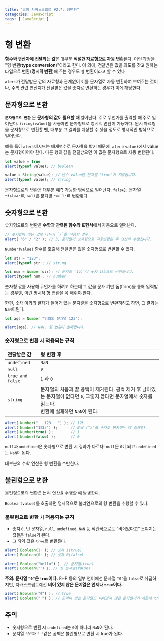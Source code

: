 ```yaml
---
title: "코어 자바스크립트 #2.7: 형변환"
categories: JavaScript
tags: [ JavaScript ]
---
```

# 형 변환

**함수와 연산자에 전달되는 값**은 대부분 **적절한 자료형으로 자동 변환**된다. 이런 과정을 "형 변환(**type conversion**)"이라고 한다. 이 외에, 전달받은 값을 의도를 갖고 원하는 타입으로 변환(**명시적 변환**)해 주는 경우도 형 변환이라고 할 수 있다

`alert`가 전달받은 값의 자료형과 관계없이 이를 문자열로 자동 변환하여 보여주는 것이나, 수학 관련 연산자가 전달받은 값을 숫자로 변환하는 경우가 이에 해당한다.



## 문자형으로 변환

**`문자형으로 변환`** 은 **문자형의 값이 필요할 때** 일어난다. 주로 무언가를 출력할 때 주로 일어난다. `String(value)`을 사용하면 문자형으로 명시적 변환이 가능하다. 원시 자료형을 문자형으로 변환할 땐, 대부분 그 결과를 예상할 수 있을 정도로 명시적인 방식으로 일어난다.

예를 들어 `alert`메서드는 매개변수로 문자형을 받기 때문에, `alert(value)`에서 value는 문자형이어야 한다. 다른 형의 값을 전달받으면 이 값은 문자형으로 자동 변환된다. 

```javascript
let value = true;
alert(typeof value); // boolean

value = String(value); // 변수 value엔 문자열 "true"가 저장됩니다.
alert(typeof value); // string
```

문자형으로의 변환은 대부분 예측 가능한 방식으로 일어난다. `false`는 문자열 `"false"`로, `null`은 문자열 `"null"`로 변환된다.

## 숫자형으로 변환

숫자형으로의 변환은 **수학과 관련된 함수와 표현식**에서 자동으로 일어난다.

```javascript
// 숫자형이 아닌 값에 나누기 `/`를 적용한 경우
alert( "6" / "2" ); // 3, 문자열이 숫자형으로 자동변환된 후 연산이 수행됩니다.
```

`Number(value)` 함수를 호출해 전달받은 값을 숫자형으로 변환할 수 있다.

```javascript
let str = "123";
alert(typeof str); // string

let num = Number(str); // 문자열 "123"이 숫자 123으로 변환됩니다.
alert(typeof num); // number
```

숫자형 값를 사용해 무언가를 하려고 하는데 그 값을 문자 기반 폼(form)을 통해 입력받는 경우엔, 이런 명시적 형 변환을 꼭 해줘야 한다.

한편, 숫자 이외의 글자가 들어가 있는 문자열을 숫자형으로 변환하려고 하면, 그 결과는 `NaN`이된다. 

```javascript
let age = Number("임의의 문자열 123");

alert(age); // NaN, 형 변환이 실패합니다.
```

### 숫자형으로 변환 시 적용되는 규칙

| 전달받은 값      | 형 변환 후                                                   |
| :--------------- | :----------------------------------------------------------- |
| `undefined`      | `NaN`                                                        |
| `null`           | `0`                                                          |
| `true and false` | `1` 과 `0`                                                   |
| `string`         | 문자열의 처음과 끝 공백이 제거된다. 공백 제거 후 남아있는 문자열이 없다면 `0`, 그렇지 않다면 문자열에서 숫자를 읽는다. <br />변환에 실패하면 `NaN`이 된다. |

```javascript
alert( Number("   123   ") ); // 123
alert( Number("123z") );      // NaN ("z"를 숫자로 변환하는 데 실패함)
alert( Number(true) );        // 1
alert( Number(false) );       // 0
```

`null`과 `undefined`은 숫자형으로 변환 시 결과가 다르다! `null`은 `0`이 되고 `undefined`는 `NaN`이 된다. 

대부분의 수학 연산은 형 변환을 수반한다.

## 불린형으로 변환

불린형으로의 변환은 논리 연산을 수행할 때 발생한다. 

`Boolean(value)`를 호출하면 명시적으로 불리언으로의 형 변환을 수행할 수 있다.

### 불린형으로 변환 시 적용되는 규칙

- 숫자 `0`, 빈 문자열, `null`, `undefined`, `NaN` 등 직관적으로도 “비어있다고” 느껴지는 값들은 `false`가 된다.
- 그 외의 값은 `true`로 변환된다.

```javascript
alert( Boolean(1) ); // 숫자 1(true)
alert( Boolean(0) ); // 숫자 0(false)

alert( Boolean("hello") ); // 문자열(true)
alert( Boolean("") ); // 빈 문자열(false)
```

**주의: 문자열 `"0"`은 `true`이다.** PHP 등의 일부 언어에선 문자열 `"0"`을 `false`로 취급하지만, 자바스크립트에선 **비어 있지 않은 문자열은 언제나 `true`이다.**

```javascript
alert( Boolean("0") ); // true
alert( Boolean(" ") ); // 공백이 있는 문자열도 비어있지 않은 문자열이기 때문에 true로 변환
```



## 주의

- 숫자형으로 변환 시 `undefined`는 `0`이 아니라 `NaN`이 된다.
- 문자열 `"0"`과 `" "`같은 공백은 불린형으로 변환 시 true가 된다.

